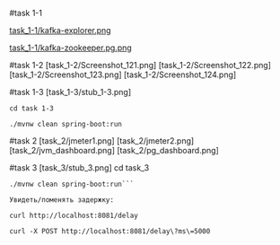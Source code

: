 
#task 1-1

[task_1-1/kafka-explorer.png](task_1-1/kafka-explorer.png)

[task_1-1/kafka-zookeeper.pg.png](task_1-1/kafka-zookeeper.pg.png)

#task 1-2
[task_1-2/Screenshot_121.png]
[task_1-2/Screenshot_122.png]
[task_1-2/Screenshot_123.png]
[task_1-2/Screenshot_124.png]

#task 1-3
[task_1-3/stub_1-3.png]

```cd task 1-3```

```./mvnw clean spring-boot:run```

#task 2
[task_2/jmeter1.png]
[task_2/jmeter2.png]
[task_2/jvm_dashboard.png]
[task_2/pg_dashboard.png]


#task 3
[task_3/stub_3.png]
cd task_3

```shell
./mvnw clean spring-boot:run```

Увидеть/поменять задержку:

curl http://localhost:8081/delay

curl -X POST http://localhost:8081/delay\?ms\=5000
